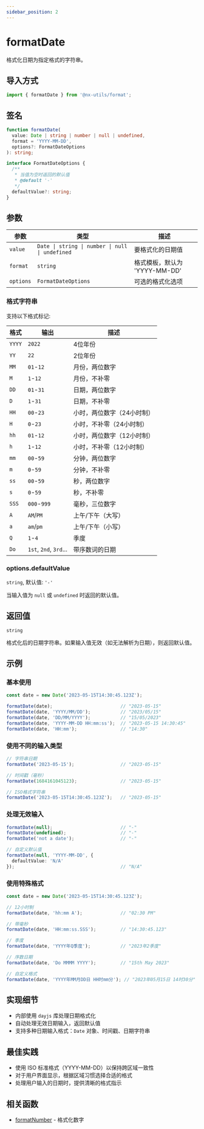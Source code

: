 ```yaml
---
sidebar_position: 2
---
```


# formatDate

格式化日期为指定格式的字符串。

## 导入方式

```typescript
import { formatDate } from '@nx-utils/format';
```

## 签名

```typescript
function formatDate(
  value: Date | string | number | null | undefined,
  format = 'YYYY-MM-DD',
  options?: FormatDateOptions
): string;

interface FormatDateOptions {
  /**
   * 当值为空时返回的默认值
   * @default '-'
   */
  defaultValue?: string;
}
```

## 参数

| 参数 | 类型 | 描述 |
| --- | --- | --- |
| `value` | `Date \| string \| number \| null \| undefined` | 要格式化的日期值 |
| `format` | `string` | 格式模板，默认为 'YYYY-MM-DD' |
| `options` | `FormatDateOptions` | 可选的格式化选项 |

### 格式字符串

支持以下格式标记:

| 格式 | 输出 | 描述 |
|------|------|------|
| `YYYY` | `2022` | 4位年份 |
| `YY` | `22` | 2位年份 |
| `MM` | `01`-`12` | 月份，两位数字 |
| `M` | `1`-`12` | 月份，不补零 |
| `DD` | `01`-`31` | 日期，两位数字 |
| `D` | `1`-`31` | 日期，不补零 |
| `HH` | `00`-`23` | 小时，两位数字（24小时制） |
| `H` | `0`-`23` | 小时，不补零（24小时制） |
| `hh` | `01`-`12` | 小时，两位数字（12小时制） |
| `h` | `1`-`12` | 小时，不补零（12小时制） |
| `mm` | `00`-`59` | 分钟，两位数字 |
| `m` | `0`-`59` | 分钟，不补零 |
| `ss` | `00`-`59` | 秒，两位数字 |
| `s` | `0`-`59` | 秒，不补零 |
| `SSS` | `000`-`999` | 毫秒，三位数字 |
| `A` | `AM`/`PM` | 上午/下午（大写） |
| `a` | `am`/`pm` | 上午/下午（小写） |
| `Q` | `1`-`4` | 季度 |
| `Do` | `1st`, `2nd`, `3rd`... | 带序数词的日期 |

### options.defaultValue

`string`, 默认值: `'-'`

当输入值为 `null` 或 `undefined` 时返回的默认值。

## 返回值

`string`

格式化后的日期字符串。如果输入值无效（如无法解析为日期），则返回默认值。

## 示例

### 基本使用

```typescript
const date = new Date('2023-05-15T14:30:45.123Z');

formatDate(date);                         // "2023-05-15"
formatDate(date, 'YYYY/MM/DD');           // "2023/05/15"
formatDate(date, 'DD/MM/YYYY');           // "15/05/2023"
formatDate(date, 'YYYY-MM-DD HH:mm:ss');  // "2023-05-15 14:30:45"
formatDate(date, 'HH:mm');                // "14:30"
```

### 使用不同的输入类型

```typescript
// 字符串日期
formatDate('2023-05-15');                 // "2023-05-15"

// 时间戳（毫秒）
formatDate(1684161045123);                // "2023-05-15"

// ISO格式字符串
formatDate('2023-05-15T14:30:45.123Z');   // "2023-05-15"
```

### 处理无效输入

```typescript
formatDate(null);                         // "-"
formatDate(undefined);                    // "-"
formatDate('not a date');                 // "-"

// 自定义默认值
formatDate(null, 'YYYY-MM-DD', { 
  defaultValue: 'N/A' 
});                                       // "N/A"
```

### 使用特殊格式

```typescript
const date = new Date('2023-05-15T14:30:45.123Z');

// 12小时制
formatDate(date, 'hh:mm A');              // "02:30 PM"

// 带毫秒
formatDate(date, 'HH:mm:ss.SSS');         // "14:30:45.123"

// 季度
formatDate(date, 'YYYY年Q季度');           // "2023年2季度"

// 序数日期
formatDate(date, 'Do MMMM YYYY');         // "15th May 2023"

// 自定义格式
formatDate(date, 'YYYY年MM月DD日 HH时mm分'); // "2023年05月15日 14时30分"
```

## 实现细节

- 内部使用 `dayjs` 库处理日期格式化
- 自动处理无效日期输入，返回默认值
- 支持多种日期输入格式：`Date` 对象、时间戳、日期字符串

## 最佳实践

- 使用 ISO 标准格式（YYYY-MM-DD）以保持跨区域一致性
- 对于用户界面显示，根据区域习惯选择合适的格式
- 处理用户输入的日期时，提供清晰的格式指示

## 相关函数

- [formatNumber](/api/format/format-number) - 格式化数字 
